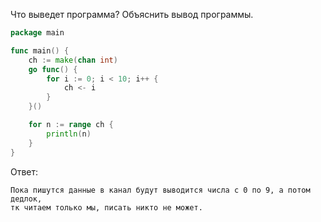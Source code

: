 Что выведет программа? Объяснить вывод программы.

```go
package main

func main() {
	ch := make(chan int)
	go func() {
		for i := 0; i < 10; i++ {
			ch <- i
		}
	}()

	for n := range ch {
		println(n)
	}
}
```

Ответ:
```
Пока пишутся данные в канал будут выводится числа с 0 по 9, а потом дедлок,
тк читаем только мы, писать никто не может.

```